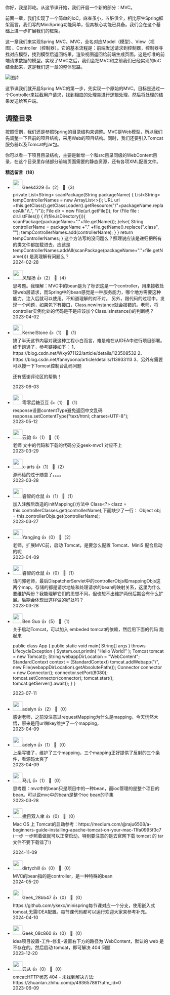 你好，我是郭屹。从这节课开始，我们开启一个新的部分：MVC。

前面一章，我们实现了一个简单的IoC。麻雀虽小，五脏俱全，相比原生Spring框架而言，我们写的MiniSpring功能简单，但其核心功能已具备。我们会在这个基础上进一步扩展我们的框架。

这一章我们来实现Spring MVC。MVC，全名对应Model（模型）、View（视图）、Controller（控制器）。它的基本流程是：前端发送请求到控制器，控制器寻找对应模型，找到模型后返回结果，渲染视图返回给前端生成页面。这是标准的前端请求数据的模型。实现了MVC之后，我们会把MVC和之前我们已经实现的IoC结合起来，这是我们这一章的整体思路。

![图片](https://static001.geekbang.org/resource/image/a7/41/a79dc2ca9b96c2f4904c2f389926fb41.png?wh=1660x916)

这节课我们就开启Spring MVC的第一步，先实现一个原始的MVC。目标是通过一个Controller来拦截用户请求，找到相应的处理类进行逻辑处理，然后将处理的结果发送给客户端。

## 调整目录

按照惯例，我们还是参照Spring的目录结构来调整。MVC是Web模型，所以我们先调整一下目前的项目结构，采用Web的项目结构。同时，我们还要引入Tomcat服务器以及Tomcat的jar包。

你可以看一下项目目录结构，主要是新增一个和src目录同级的WebContent目录，在这个目录里存储部分前端页面需要的静态资源，还有各项XML配置文件。
<div><strong>精选留言（18）</strong></div><ul>
<li><img src="https://static001.geekbang.org/account/avatar/00/1e/f5/97/9a7ee7b3.jpg" width="30px"><span>Geek4329</span> 👍（2） 💬（3）<div>    private List&lt;String&gt; scanPackage(String packageName) {
    	List&lt;String&gt; tempControllerNames = new ArrayList&lt;&gt;();
        URL url  =this.getClass().getClassLoader().getResource(&quot;&#47;&quot;+packageName.replaceAll(&quot;\\.&quot;, &quot;&#47;&quot;));
        File dir = new File(url.getFile());
        for (File file : dir.listFiles()) {
            if(file.isDirectory()){
            	scanPackage(packageName+&quot;.&quot;+file.getName());
            }else{
                String controllerName = packageName +&quot;.&quot; +file.getName().replace(&quot;.class&quot;, &quot;&quot;);
                tempControllerNames.add(controllerName);
            }
        }
        return tempControllerNames;
    }
这个方法写的没问题么？照理说应该是递归把所有的类文件都加载进去，应该是tempControllerNames.addAll(scanPackage(packageName+&quot;.&quot;+file.getName()))
是我理解有问题么？</div>2024-02-28</li><br/><li><img src="https://static001.geekbang.org/account/avatar/00/17/8b/4b/15ab499a.jpg" width="30px"><span>风轻扬</span> 👍（2） 💬（4）<div>思考题。我理解：MVC中的bean是为了标识这是一个controller，用来接收处理web层请求，而Spring中的bean感觉是一种服务能力，哪个地方需要这种能力，注入后就可以使用。不知道理解的对不对。
另外，跟代码的过程中，发现一个问题，如果包下有接口，Class.newInstance就会报错的。老师，将controller实例化处的代码是不是应该加个Class.isInstance()的判断呢？</div>2023-04-02</li><br/><li><img src="https://static001.geekbang.org/account/avatar/00/29/c0/0c/f726d4d0.jpg" width="30px"><span>KernelStone</span> 👍（1） 💬（1）<div>搞了半天这节内容对我这种工程小白而言，难是难在从IDEA中进行项目部署。终于跑通了，参考链接如下：
1、https:&#47;&#47;blog.csdn.net&#47;Wxy971122&#47;article&#47;details&#47;123508532
2、https:&#47;&#47;blog.csdn.net&#47;fannyoona&#47;article&#47;details&#47;113933113
3、另外有需要可以搜一下Tomcat控制台乱码问题

还有感谢评论区的帮助！</div>2023-06-03</li><br/><li><img src="https://static001.geekbang.org/account/avatar/00/18/a1/0a/b1f68315.jpg" width="30px"><span>零零后糖豆豆</span> 👍（1） 💬（1）<div>response设置contentType避免返回中文乱码
response.setContentType(&quot;text&#47;html; charset=UTF-8&quot;);</div>2023-05-12</li><br/><li><img src="https://static001.geekbang.org/account/avatar/00/0f/a6/56/abb7bfe3.jpg" width="30px"><span>云韵</span> 👍（1） 💬（1）<div>老师 文中的代码和下载的代码分支geek-mvc1 对应不上</div>2023-03-29</li><br/><li><img src="https://static001.geekbang.org/account/avatar/00/0f/a0/df/43a260d1.jpg" width="30px"><span>x-arts</span> 👍（1） 💬（2）<div>源码给的过于随意了。。。。</div>2023-03-28</li><br/><li><img src="https://static001.geekbang.org/account/avatar/00/2a/70/79/bb591140.jpg" width="30px"><span>睿智的仓鼠</span> 👍（1） 💬（1）<div>加入注解后改造的initMapping()方法中
Class&lt;?&gt; clazz = this.controllerClasses.get(controllerName);下面缺少了一行：
Object obj = this.controllerObjs.get(controllerName);</div>2023-03-27</li><br/><li><img src="https://static001.geekbang.org/account/avatar/00/0f/88/cd/2c3808ce.jpg" width="30px"><span>Yangjing</span> 👍（0） 💬（2）<div>老师，扩展MVC前，启动 Tomcat，是要怎么配置 Tomcat、MiniS 配合启动的呢</div>2023-04-09</li><br/><li><img src="https://static001.geekbang.org/account/avatar/00/2a/70/79/bb591140.jpg" width="30px"><span>睿智的仓鼠</span> 👍（0） 💬（1）<div>请问郭老师，最后DispatcherServlet中的controllerObjs和mappingObjs这两个map，存储的都是请求地址和处理请求的bean的映射关系，这里为什么要维护两份？我能理解它们的思想不同，但也想不出维护两份后期会有什么扩展。后期会体现出这样做的好处吗？</div>2023-03-28</li><br/><li><img src="https://thirdwx.qlogo.cn/mmopen/vi_32/8HibfYTXFWaeXsujL7j1ZEulbibhiaMrTxkm3PticiaP9q3fGv8vkp1XHo9zsVE7Bh9HzkNicOnicd9QHFR73cefiaR7Qg/132" width="30px"><span>Ben Guo</span> 👍（5） 💬（1）<div>关于启动Tomcat，可以加入 embeded tomcat的依赖，然后用下面的代码 跑起来

public class App 
{
    public static void main( String[] args ) throws LifecycleException {
        System.out.println( &quot;Hello World!&quot; );
        Tomcat tomcat = new Tomcat();
        String webappDirLocation = &quot;WebContent&quot;;
        StandardContext context = (StandardContext) tomcat.addWebapp(&quot;&#47;&quot;, new File(webappDirLocation).getAbsolutePath());
        Connector connector = new Connector();
        connector.setPort(8080);
        tomcat.setConnector(connector);
        tomcat.start();
        tomcat.getServer().await();
    }
}</div>2023-07-11</li><br/><li><img src="https://static001.geekbang.org/account/avatar/00/2d/7c/96/079a158d.jpg" width="30px"><span>adelyn</span> 👍（2） 💬（0）<div>感谢老师，之前没注意过requestMapping为什么是mapping，今天恍然大悟，原来是用url做key维护了一个mapping，</div>2023-04-09</li><br/><li><img src="https://static001.geekbang.org/account/avatar/00/2d/7c/96/079a158d.jpg" width="30px"><span>adelyn</span> 👍（1） 💬（0）<div>上条写错了，维护了三个mapping，三个mapping正好提供了反射的三个条件，看源码太爽了</div>2023-04-09</li><br/><li><img src="" width="30px"><span>马儿</span> 👍（1） 💬（0）<div>思考题：mvc中的bean只是项目中的一种bean，而ioc管理的是整个项目的bean。可以说mvc中的bean是整个ioc bean的子集</div>2023-03-28</li><br/><li><img src="https://thirdwx.qlogo.cn/mmopen/vi_32/Q0NDY4UtG3BYWVKicTqFPRMGpFyuE6NFPSibz2kxBwC0a8KTyvEmembjQfZnx6DTTSTukm1ibicTDSj9PTTSbhV4dA/132" width="30px"><span>撇目双人聿</span> 👍（0） 💬（0）<div>Mac OS 上 Tomcat的启动参考：https:&#47;&#47;medium.com&#47;@raju6508&#47;a-beginners-guide-installing-apache-tomcat-on-your-mac-11fa0995f3c7 (一步
一步照着做就可以正常启动，特别要注意的是去官网下载 tomcat 的 tar 文件不要下载错了!)
</div>2024-11-09</li><br/><li><img src="https://static001.geekbang.org/account/avatar/00/3a/ff/d2/c1f5334d.jpg" width="30px"><span>dirtychill</span> 👍（0） 💬（0）<div>MVC的bean指的是controller，是一种特殊的bean</div>2024-05-20</li><br/><li><img src="https://thirdwx.qlogo.cn/mmopen/vi_32/BBaAkryVSFImaoWL5QcRbSpB8IfUbUZGfzGH4xUz0qicJGU1vREvcFedgWAXJlYX9ibkzG3BlnJEQDzejZ5ibLCGA/132" width="30px"><span>Geek_28bb47</span> 👍（0） 💬（0）<div>https:&#47;&#47;github.com&#47;ykexc&#47;minispring每节课对应一个分支，使用嵌入式tomcat,无需IDEA配置。每节课代码都可以运行欢迎大家来参考补充。</div>2024-04-10</li><br/><li><img src="" width="30px"><span>Geek_08c860</span> 👍（0） 💬（0）<div>idea项目设置-工件-修复-设置右下方的路径为 WebContent，默认的 web 是不存在的。然后启动 tomcat，即可解决 404 问题</div>2023-12-20</li><br/><li><img src="https://static001.geekbang.org/account/avatar/00/28/f0/5b/791d0f5e.jpg" width="30px"><span>云从</span> 👍（0） 💬（0）<div>omcat:HTTP状态 404 - 未找到解决方法:
https:&#47;&#47;zhuanlan.zhihu.com&#47;p&#47;493657861?utm_id=0</div>2023-06-09</li><br/>
</ul>